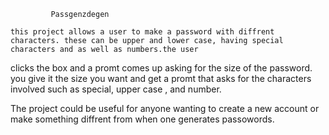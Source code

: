             Passgenzdegen

    this project allows a user to make a password with diffrent characters. these can be upper and lower case, having special characters and as well as numbers.the user 
  clicks the box and a promt comes up asking for the size of the password. you give it the size you want and get a promt that asks for the characters involved such as special, upper case , and number. 

  The project could be useful for anyone wanting to create a new account or make something diffrent from when one generates passowords.
